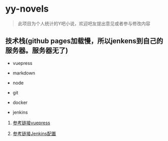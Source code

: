 # yy-novels

> 此项目为个人统计的Y吧小说，欢迎吧友提出意见或者参与修改内容

## 技术栈(github pages加载慢，所以jenkens到自己的服务器。服务器无了)

* vuepress

* markdown
* node
* git
* docker
* jenkins

1. [参考链接vuepress](https://blog.csdn.net/wb121017405/article/details/106491856)

2. [参考链接Jenkins配置](https://blog.csdn.net/wb121017405/article/details/106496345)